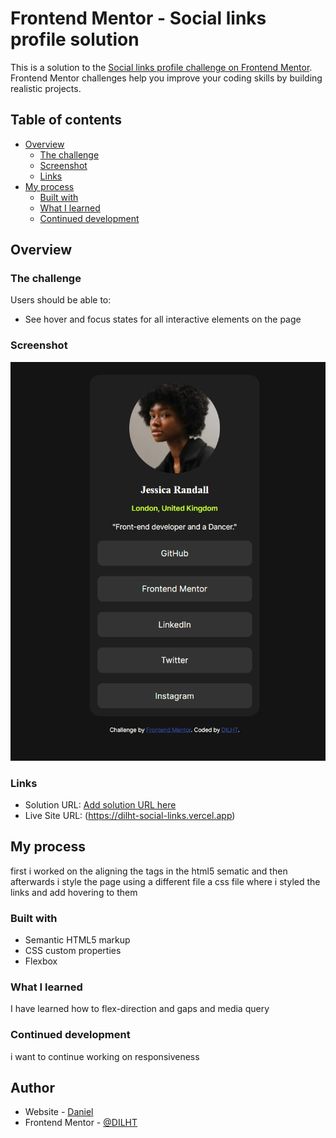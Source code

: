 # Frontend Mentor - Social links profile solution

This is a solution to the [Social links profile challenge on Frontend Mentor](https://www.frontendmentor.io/challenges/social-links-profile-UG32l9m6dQ). Frontend Mentor challenges help you improve your coding skills by building realistic projects. 

## Table of contents

- [Overview](#overview)
  - [The challenge](#the-challenge)
  - [Screenshot](#screenshot)
  - [Links](#links)
- [My process](#my-process)
  - [Built with](#built-with)
  - [What I learned](#what-i-learned)
  - [Continued development](#continued-development)
   

 

## Overview

### The challenge

Users should be able to:

- See hover and focus states for all interactive elements on the page

### Screenshot

![alt text](image.png)


### Links

- Solution URL: [Add solution URL here](https://your-solution-url.com)
- Live Site URL: (https://dilht-social-links.vercel.app)

## My process
first i worked on the aligning the tags in the html5 sematic and then afterwards i style the page using a different file a css file where i styled the links and add hovering to them 

### Built with

- Semantic HTML5 markup
- CSS custom properties
- Flexbox


### What I learned

I have learned how to flex-direction and gaps and media query

### Continued development
 i want to continue working on responsiveness 

 
## Author

- Website - [Daniel](https://dilht-social-links.vercel.app)
- Frontend Mentor - [@DILHT](https://www.frontendmentor.io/profile/DILHT)
 
